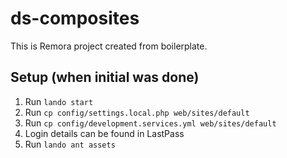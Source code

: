 # ds-composites

This is Remora project created from boilerplate.

## Setup (when initial was done)

1. Run `lando start`
2. Run `cp config/settings.local.php web/sites/default`
3. Run `cp config/development.services.yml web/sites/default`
4. Login details can be found in LastPass
5. Run `lando ant assets`
